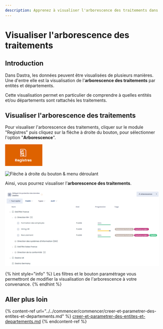 ```yaml
---
description: Apprenez à visualiser l'arborescence des traitements dans Dastra.
---
```


# Visualiser l'arborescence des traitements

## Introduction

Dans Dastra, les données peuvent être visualisées de plusieurs manières. Une d'entre elle est la visualisation de l'**arborescence des traitements** par entités et départements.

Cette visualisation permet en particulier de comprendre à quelles entités et/ou départements sont rattachés les traitements.

## Visualiser l'arborescence des traitements

Pour visualiser l'arborescence des traitements, cliquer sur le module "Registres" puis  cliquez sur la flèche à droite du bouton, pour sélectionner l'option "**Arborescence**".

![Module "Registres"](<../../.gitbook/assets/image (199).png>)

![Flèche à droite du bouton & menu déroulant](<../../.gitbook/assets/Capture web\_4-5-2022\_95947\_app.dastra.eu.jpeg>)

Ainsi, vous pourrez visualiser l'**arborescence des traitements**.

![L'arborescence des traitements dans Dastra](<../../.gitbook/assets/image (211).png>)

{% hint style="info" %}
Les filtres et le bouton paramétrage vous permettront de modifier la visualisation de l'arborescence à votre convenance.
{% endhint %}

## Aller plus loin

{% content-ref url="../../commencer/commencer/creer-et-parametrer-des-entites-et-departements.md" %}
[creer-et-parametrer-des-entites-et-departements.md](../../commencer/commencer/creer-et-parametrer-des-entites-et-departements.md)
{% endcontent-ref %}
